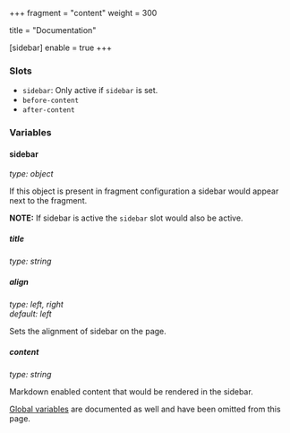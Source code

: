 +++
fragment = "content"
weight = 300

title = "Documentation"

[sidebar]
  enable = true
+++

### Slots

- `sidebar`: Only active if `sidebar` is set.
- `before-content`
- `after-content`

### Variables

#### sidebar
*type: object*

If this object is present in fragment configuration a sidebar would appear next to the fragment.

**NOTE:** If sidebar is active the `sidebar` slot would also be active.

##### title
*type: string*

##### align
*type: left, right*  
*default: left*

Sets the alignment of sidebar on the page.

##### content
*type: string*

Markdown enabled content that would be rendered in the sidebar.

[Global variables](/docs/global-variables) are documented as well and have been omitted from this page.
